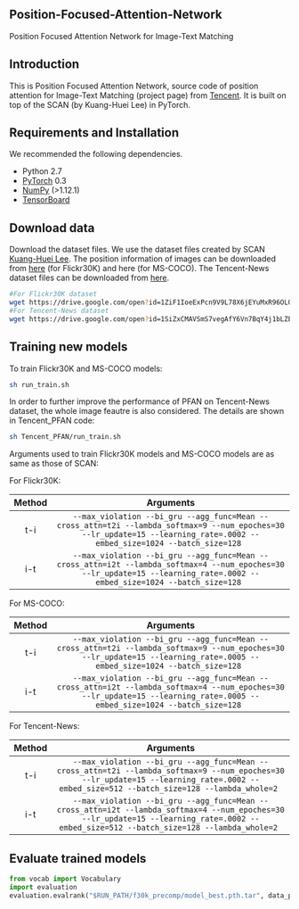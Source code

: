 ## Position-Focused-Attention-Network
Position Focused Attention Network for Image-Text Matching

## Introduction

This is Position Focused Attention Network, source code of position attention for Image-Text Matching (project page) from [Tencent](https://github.com/Tencent). It is built on top of the SCAN (by Kuang-Huei Lee) in PyTorch.

## Requirements and Installation
We recommended the following dependencies.

* Python 2.7
* [PyTorch](http://pytorch.org/) 0.3
* [NumPy](http://www.numpy.org/) (>1.12.1)
* [TensorBoard](https://github.com/TeamHG-Memex/tensorboard_logger)


## Download data
Download the dataset files. We use the dataset files created by SCAN [Kuang-Huei Lee](https://github.com/kuanghuei/SCAN). The position information of images can be downloaded from [here](https://drive.google.com/open?id=1ZiF1IoeExPcn9V9L78X6jEYuMxR96OLO) (for Flickr30K) and here (for MS-COCO).
The Tencent-News dataset files can be downloaded from [here](https://drive.google.com/open?id=1SiZxCMAVSmS7vegAfY6Vn7BqY4j1bLZE).

```bash
#For Flickr30K dataset
wget https://drive.google.com/open?id=1ZiF1IoeExPcn9V9L78X6jEYuMxR96OLO
#For Tencent-News dataset
wget https://drive.google.com/open?id=1SiZxCMAVSmS7vegAfY6Vn7BqY4j1bLZE
```

## Training new models

To train Flickr30K and MS-COCO models:
```bash
sh run_train.sh
```
In order to further improve the performance of PFAN on Tencent-News dataset, the whole image feautre is also considered. The details are shown in Tencent_PFAN code:
```bash
sh Tencent_PFAN/run_train.sh
```

Arguments used to train Flickr30K models and MS-COCO models are as same as those of SCAN:

For Flickr30K:

| Method      | Arguments |
| :---------: | :-------: |
|  t-i     | `--max_violation --bi_gru --agg_func=Mean --cross_attn=t2i --lambda_softmax=9 --num_epoches=30 --lr_update=15 --learning_rate=.0002 --embed_size=1024 --batch_size=128 `|
|  i-t     | `--max_violation --bi_gru --agg_func=Mean --cross_attn=i2t --lambda_softmax=4 --num_epoches=30 --lr_update=15 --learning_rate=.0002 --embed_size=1024 --batch_size=128 `|

For MS-COCO:

| Method      | Arguments |
| :---------: | :-------: |
|  t-i    | `--max_violation --bi_gru --agg_func=Mean --cross_attn=t2i --lambda_softmax=9 --num_epoches=30 --lr_update=15 --learning_rate=.0005 --embed_size=1024 --batch_size=128 `|
|  i-t    | `--max_violation --bi_gru --agg_func=Mean --cross_attn=i2t --lambda_softmax=4 --num_epoches=30 --lr_update=15 --learning_rate=.0005 --embed_size=1024 --batch_size=128 `|

For Tencent-News:

| Method      | Arguments |
| :---------: | :-------: |
|  t-i    | `--max_violation --bi_gru --agg_func=Mean --cross_attn=t2i --lambda_softmax=9 --num_epoches=30 --lr_update=15 --learning_rate=.0002 --embed_size=512 --batch_size=128 --lambda_whole=2 `|
|  i-t    | `--max_violation --bi_gru --agg_func=Mean --cross_attn=i2t --lambda_softmax=4 --num_epoches=30 --lr_update=15 --learning_rate=.0002 --embed_size=512 --batch_size=128 --lambda_whole=2 `|

## Evaluate trained models

```python
from vocab import Vocabulary
import evaluation
evaluation.evalrank("$RUN_PATH/f30k_precomp/model_best.pth.tar", data_path="$DATA_PATH", split="test")
```
